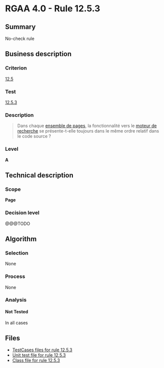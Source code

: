 # RGAA 4.0 - Rule 12.5.3

## Summary

No-check rule

## Business description

### Criterion

[12.5](https://www.numerique.gouv.fr/publications/rgaa-accessibilite/methode/criteres/#crit-12-5)

### Test

[12.5.3](https://www.numerique.gouv.fr/publications/rgaa-accessibilite/methode/criteres/#test-12-5-3)

### Description

> Dans chaque [ensemble de pages](https://www.numerique.gouv.fr/publications/rgaa-accessibilite/methode/glossaire/#ensemble-de-pages), la fonctionnalité vers le [moteur de recherche](https://www.numerique.gouv.fr/publications/rgaa-accessibilite/methode/glossaire/#moteur-de-recherche-interne-a-un-site-web) se présente-t-elle toujours dans le même ordre relatif dans le code source ?

### Level

**A**


## Technical description

### Scope

**Page**

### Decision level

@@@TODO


## Algorithm

### Selection

None

### Process

None

### Analysis

#### Not Tested

In all cases


## Files

- [TestCases files for rule 12.5.3](https://gitlab.com/asqatasun/Asqatasun/-/tree/v5/rules/rules-rgaa4.0/src/test/resources/testcases/rgaa40/Rgaa40Rule120503/)
- [Unit test file for rule 12.5.3](https://gitlab.com/asqatasun/Asqatasun/-/blob/v5/rules/rules-rgaa4.0/src/test/java/org/asqatasun/rules/rgaa40/Rgaa40Rule120503Test.java)
- [Class file for rule 12.5.3](https://gitlab.com/asqatasun/Asqatasun/-/blob/v5/rules/rules-rgaa4.0/src/main/java/org/asqatasun/rules/rgaa40/Rgaa40Rule120503.java)


